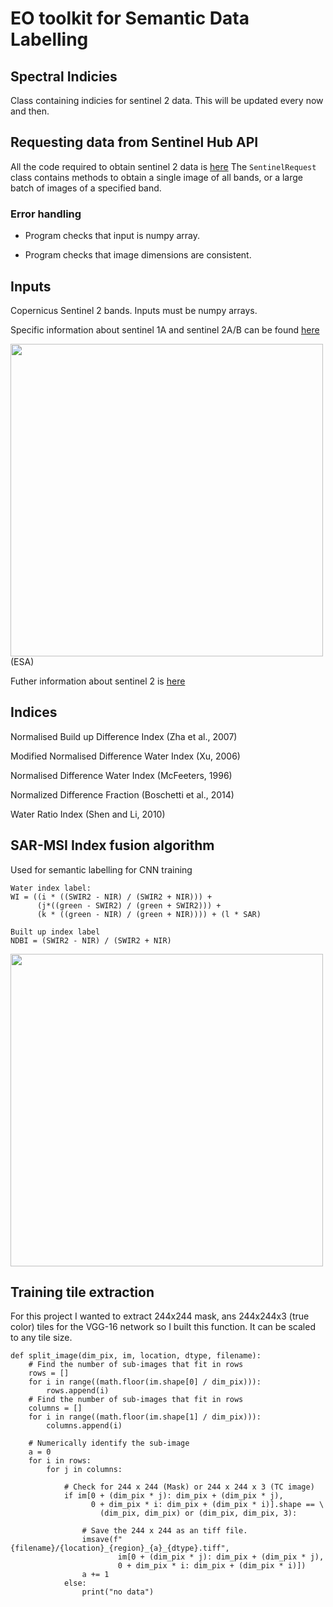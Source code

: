 # EO toolkit for Semantic Data Labelling 

## Spectral Indicies

Class containing indicies for sentinel 2 data. 
This will be updated every now and then.

## Requesting data from Sentinel Hub API

All the code required to obtain sentinel 2 data is [here](https://github.com/ThomasJames/Spectral_Indices/blob/master/data_request.py)
The ```SentinelRequest``` class contains methods to obtain a single image of all bands, or a large batch of images of a specified band. 



### Error handling

- Program checks that input is numpy array.

- Program checks that image dimensions are consistent.


## Inputs

Copernicus Sentinel 2 bands.
Inputs must be numpy arrays. 

Specific information about sentinel 1A and sentinel 2A/B can be found [here](https://earth.esa.int/web/sentinel/technical-guides/sentinel-2-msi/msi-instrument)

<img src="https://github.com/ThomasJames/Spectral_Indices/blob/master/S2_bands.png" width="500">
(ESA)

Futher information about sentinel 2 is [here](https://sentinel.esa.int/documents/247904/685211/Sentinel-2+Products+Specification+Document+%28PSD%29/0f7bedeb-9fbb-4b60-91aa-809162de456c)


## Indices

Normalised Build up Difference Index (Zha et al., 2007)

Modified Normalised Difference Water Index (Xu, 2006)

Normalised Difference Water Index (McFeeters, 1996)

Normalized Difference Fraction (Boschetti et al., 2014)

Water Ratio Index (Shen and Li, 2010)

## SAR-MSI Index fusion algorithm

Used for semantic labelling for CNN training

```
Water index label:
WI = ((i * ((SWIR2 - NIR) / (SWIR2 + NIR))) +
      (j*((green - SWIR2) / (green + SWIR2))) +
      (k * ((green - NIR) / (green + NIR)))) + (l * SAR)
      
Built up index label
NDBI = (SWIR2 - NIR) / (SWIR2 + NIR)
```
<img src="https://github.com/ThomasJames/Spectral_Indices/blob/master/Combined.png" width="500">

## Training tile extraction

For this project I wanted to extract 244x244 mask, ans 244x244x3 (true color) tiles for the VGG-16 network so I built this function. 
It can be scaled to any tile size. 

```
def split_image(dim_pix, im, location, dtype, filename):
    # Find the number of sub-images that fit in rows
    rows = []
    for i in range((math.floor(im.shape[0] / dim_pix))):
        rows.append(i)
    # Find the number of sub-images that fit in rows
    columns = []
    for i in range((math.floor(im.shape[1] / dim_pix))):
        columns.append(i)

    # Numerically identify the sub-image
    a = 0
    for i in rows:
        for j in columns:

            # Check for 244 x 244 (Mask) or 244 x 244 x 3 (TC image)
            if im[0 + (dim_pix * j): dim_pix + (dim_pix * j),
                  0 + dim_pix * i: dim_pix + (dim_pix * i)].shape == \
                    (dim_pix, dim_pix) or (dim_pix, dim_pix, 3):

                # Save the 244 x 244 as an tiff file.
                imsave(f"{filename}/{location}_{region}_{a}_{dtype}.tiff",
                        im[0 + (dim_pix * j): dim_pix + (dim_pix * j),
                        0 + dim_pix * i: dim_pix + (dim_pix * i)])
                a += 1
            else:
                print("no data")
```




